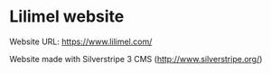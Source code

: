 Lilimel website
===============

Website URL: https://www.lilimel.com/

Website made with Silverstripe 3 CMS (http://www.silverstripe.org/)